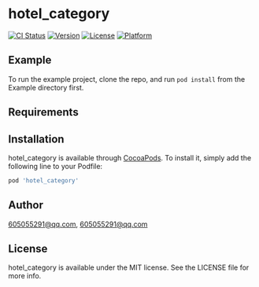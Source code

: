 # hotel_category

[![CI Status](http://img.shields.io/travis/605055291@qq.com/hotel_category.svg?style=flat)](https://travis-ci.org/605055291@qq.com/hotel_category)
[![Version](https://img.shields.io/cocoapods/v/hotel_category.svg?style=flat)](http://cocoapods.org/pods/hotel_category)
[![License](https://img.shields.io/cocoapods/l/hotel_category.svg?style=flat)](http://cocoapods.org/pods/hotel_category)
[![Platform](https://img.shields.io/cocoapods/p/hotel_category.svg?style=flat)](http://cocoapods.org/pods/hotel_category)

## Example

To run the example project, clone the repo, and run `pod install` from the Example directory first.

## Requirements

## Installation

hotel_category is available through [CocoaPods](http://cocoapods.org). To install
it, simply add the following line to your Podfile:

```ruby
pod 'hotel_category'
```

## Author

605055291@qq.com, 605055291@qq.com

## License

hotel_category is available under the MIT license. See the LICENSE file for more info.

